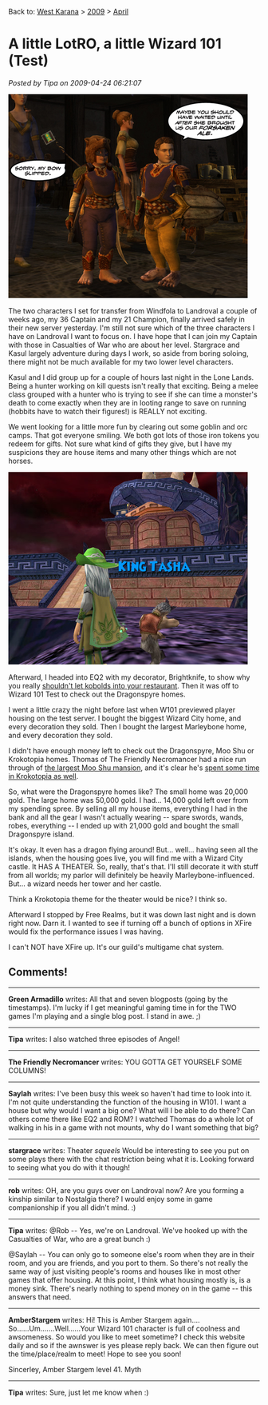 Back to: [West Karana](/posts/westkarana.md) > [2009](/posts/2009/westkarana.md) > [April](./westkarana.md)
# A little LotRO, a little Wizard 101 (Test)

*Posted by Tipa on 2009-04-24 06:21:07*

![I was actually aiming for that annoying fly](../../../uploads/2009/04/forsakenale.jpg "I was actually aiming for that annoying fly")

The two characters I set for transfer from Windfola to Landroval a couple of weeks ago, my 36 Captain and my 21 Champion, finally arrived safely in their new server yesterday. I'm still not sure which of the three characters I have on Landroval I want to focus on. I have hope that I can join my Captain with those in Casualties of War who are about her level. Stargrace and Kasul largely adventure during days I work, so aside from boring soloing, there might not be much available for my two lower level characters.

Kasul and I did group up for a couple of hours last night in the Lone Lands. Being a hunter working on kill quests isn't really that exciting. Being a melee class grouped with a hunter who is trying to see if she can time a monster's death to come exactly when they are in looting range to save on running (hobbits have to watch their figures!) is REALLY not exciting.

We went looking for a little more fun by clearing out some goblin and orc camps. That got everyone smiling. We both got lots of those iron tokens you redeem for gifts. Not sure what kind of gifts they give, but I have my suspicions they are house items and many other things which are not horses.

![wizardgraphicalclient-2009-04-23-23-15-26-90](../../../uploads/2009/04/wizardgraphicalclient-2009-04-23-23-15-26-90.jpg "wizardgraphicalclient-2009-04-23-23-15-26-90")

Afterward, I headed into EQ2 with my decorator, Brightknife, to show why you really [shouldn't let kobolds into your restaurant](../../../index.php/2009/04/23/eq2-but-they-said-it-was-all-you-can-eat/). Then it was off to Wizard 101 Test to check out the Dragonspyre homes.

I went a little crazy the night before last when W101 previewed player housing on the test server. I bought the biggest Wizard City home, and every decoration they sold. Then I bought the largest Marleybone home, and every decoration they sold.

I didn't have enough money left to check out the Dragonspyre, Moo Shu or Krokotopia homes. Thomas of The Friendly Necromancer had a nice run through of [the largest Moo Shu mansion](http://thefriendlynecromancer.blogspot.com/2009/04/housing-preview.html), and it's clear he's [spent some time in Krokotopia as well](http://thefriendlynecromancer.blogspot.com/2009/04/you-gotta-get-yourself-some-columns.html).

So, what were the Dragonspyre homes like? The small home was 20,000 gold. The large home was 50,000 gold. I had... 14,000 gold left over from my spending spree. By selling all my house items, everything I had in the bank and all the gear I wasn't actually wearing -- spare swords, wands, robes, everything -- I ended up with 21,000 gold and bought the small Dragonspyre island.

It's okay. It even has a dragon flying around! But... well... having seen all the islands, when the housing goes live, you will find me with a Wizard City castle. It HAS A THEATER. So, really, that's that. I'll still decorate it with stuff from all worlds; my parlor will definitely be heavily Marleybone-influenced. But... a wizard needs her tower and her castle.

Think a Krokotopia theme for the theater would be nice? I think so.

Afterward I stopped by Free Realms, but it was down last night and is down right now. Darn it. I wanted to see if turning off a bunch of options in XFire would fix the performance issues I was having.

I can't NOT have XFire up. It's our guild's multigame chat system.

## Comments!

---

**Green Armadillo** writes: All that and seven blogposts (going by the timestamps). I'm lucky if I get meaningful gaming time in for the TWO games I'm playing and a single blog post. I stand in awe. ;)

---

**Tipa** writes: I also watched three episodes of Angel!

---

**The Friendly Necromancer** writes: YOU GOTTA GET YOURSELF SOME COLUMNS!

---

**Saylah** writes: I've been busy this week so haven't had time to look into it. I'm not quite understanding the function of the housing in W101. I want a house but why would I want a big one? What will I be able to do there? Can others come there like EQ2 and ROM? I watched Thomas do a whole lot of walking in his in a game with not mounts, why do I want something that big?

---

**stargrace** writes: Theater *squeels* 
Would be interesting to see you put on some plays there with the chat restriction being what it is. Looking forward to seeing what you do with it though!

---

**rob** writes: OH, are you guys over on Landroval now? Are you forming a kinship similar to Nostalgia there? I would enjoy some in game companionship if you all didn't mind. :)

---

**Tipa** writes: @Rob -- Yes, we're on Landroval. We've hooked up with the Casualties of War, who are a great bunch :)

@Saylah -- You can only go to someone else's room when they are in their room, and you are friends, and you port to them. So there's not really the same way of just visiting people's rooms and houses like in most other games that offer housing. At this point, I think what housing mostly is, is a money sink. There's nearly nothing to spend money on in the game -- this answers that need.

---

**AmberStargem** writes: Hi! This is Amber Stargem again.... So......Um.......Well......Your Wizard 101 character is full of coolness and awsomeness. So would you like to meet sometime? I check this website daily and so if the awnswer is yes please reply back. We can then figure out the time/place/realm to meet! Hope to see you soon! 

Sincerley,
Amber Stargem level 41. Myth

---

**Tipa** writes: Sure, just let me know when :)

